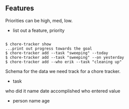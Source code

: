 ## Features

Priorities can be high, med, low.

- list out a feature, priority



```console

$ chore-tracker show
...print out progress towards the goal
$ chore-tracker add --task "sweeping" --today
$ chore-tracker add --task "sweeping" --on yesterday
$ chore-tracker add --who erik --task "cleaning up" 
```

Schema for the data we need track for a chore tracker.

- task

who did it
name
date accomplished
who entered
value

- person
name
age






